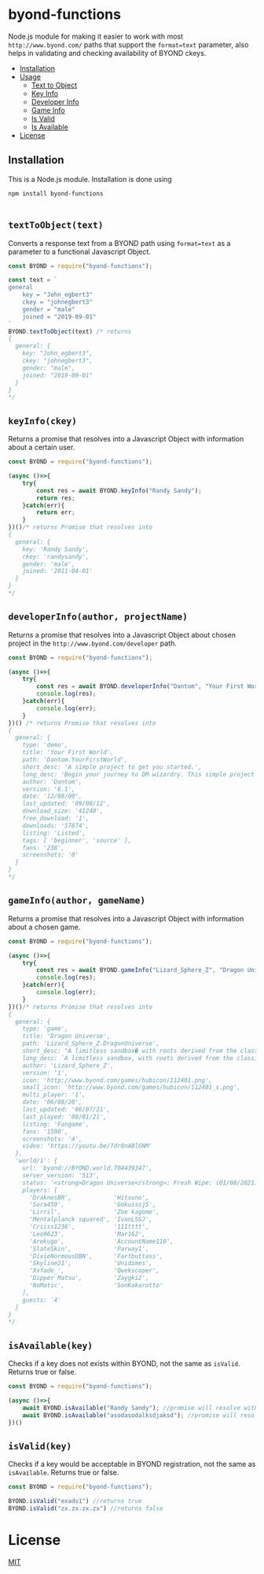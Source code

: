 # byond-functions

Node.js module for making it easier to work with most `http://www.byond.com/` paths that support the `format=text` parameter, also helps in validating and checking availability of BYOND ckeys.

* [Installation](#installation)
* [Usage](#usage)
  * [Text to Object](#texttoobjecttext)
  * [Key Info](#keyinfockey)
  * [Developer Info](#developerinfoauthor-projectname)
  * [Game Info](#gameinfoauthor-gamename)
  * [Is Valid](#isvalidkey)
  * [Is Available](#isavailablekey)
* [License](#license)

## Installation
This is a Node.js module. Installation is done using

`npm install byond-functions`
<br/>
<br/>
## `textToObject(text)`
Converts a response text from a BYOND path using `format=text` as a parameter to a functional Javascript Object.
```javascript
const BYOND = require("byond-functions");

const text = `
general
	key = "John_egbert3"
	ckey = "johnegbert3"
	gender = "male"
	joined = "2019-09-01"
`
BYOND.textToObject(text) /* returns 
{
  general: {
    key: "John_egbert3",
    ckey: "johnegbert3",
    gender: "male",
    joined: "2019-09-01"  
  }
}
*/
```                                           


## `keyInfo(ckey)`
Returns a promise that resolves into a Javascript Object with information about a certain user.
```javascript
const BYOND = require("byond-functions");

(async ()=>{
    try{
        const res = await BYOND.keyInfo("Randy Sandy");
        return res;
    }catch(err){
        return err;
    }
})()/* returns Promise that resolves into
{
  general: {
    key: 'Randy Sandy',
    ckey: 'randysandy',
    gender: 'male',
    joined: '2011-04-01'
  }
}
*/
```   


## `developerInfo(author, projectName)`
Returns a promise that resolves into a Javascript Object about chosen project in the `http://www.byond.com/developer` path.
```javascript
const BYOND = require("byond-functions");

(async ()=>{
    try{
        const res = await BYOND.developerInfo("Dantom", "Your First World");
        console.log(res);
    }catch(err){
        console.log(err);
    }
})() /* returns Promise that resolves into
{
  general: {
    type: 'demo',
    title: 'Your First World',
    path: 'Dantom.YourFirstWorld',
    short_desc: 'A simple project to get you started.',
    long_desc: 'Begin your journey to DM wizardry. This simple project guides you through the first steps of using the Dream Maker compiler to build a multi-player world.<br>\\n<br>\\nThanks to LordAndrew for maintaining the tutorial.',
    author: 'Dantom',
    version: '6.1',
    date: '12/08/00',
    last_updated: '09/08/12',
    download_size: '41240',
    free_download: '1',
    downloads: '57874',
    listing: 'Listed',
    tags: [ 'beginner', 'source' ],
    fans: '238',
    screenshots: '0'
  }
}
*/
```


## `gameInfo(author, gameName)`
Returns a promise that resolves into a Javascript Object with information about a chosen game.
```javascript
const BYOND = require("byond-functions");

(async ()=>{
    try{
        const res = await BYOND.gameInfo("Lizard_Sphere_Z", "Dragon Universe");
        console.log(res);
    }catch(err){
        console.log(err);
    }
})()/* returns Promise that resolves into
{
  general: {
    type: 'game',
    title: 'Dragon Universe',
    path: 'Lizard_Sphere_Z.DragonUniverse',
    short_desc: "A limitless sandbox� with roots derived from the classic hit series: 'Dragon Ball Z'� the game is a blend of high-paced combat and strategic maneuvering.",
    long_desc: `A limitless sandbox, with roots derived from the classic hit series: 'Dragon Ball Z', the game is a blend of high-paced combat and strategic maneuvering. Whether it be ascending to the throne as the first Super Saiyan, calling on the Dragon Balls, or even achieving peak Ultra Instinct, players can freely decide their fate.<br>\\n<br>\\nYou can choose from a dozen of races ranging from Saiyans, Bio-Androids, Humans� and even Demigods. Rise to the challenge, clash with other players in a battle of both skill and builds, inflate your power level through RPG Mechanics, and set the tone for others.<br>\\n<br>\\n<strong>EXCITING 2D ACTION</strong><br>\\nWith the foundation built from simple, easy-to-learn controls and 2D graphics, they build the way for free-flowing and fast-paced combat.<br>\\n<br>\\n<strong>OVER 100 TECHNIQUES</strong><br>\\nFrom iconic techniques like the Kamehameha� to the Hundred Crack Fist, players can rightfully achieve over a centennial number of skills. Melee combat, wrestling throws, Ki-oriented blasts & beams, etc.<br>\\n<br>\\n<strong>PLAY WITH & AGAINST OTHER PLAYERS</strong><br>\\nMay the best man win as you're pitted against players and vie for the; every man competing against another. However, that doesn't mean you can't team up with select others to achieve shared interests.<br>\\n<br>\\n<strong>TRAIN YOUR CHARACTER</strong><br>\\nIncrease your power levels through RPG-like mechanics provided in the game. Higher power levels indicating higher strength. However, that doesn't mean that skill and stat-builds don't play a factor. Experiment with new techniques, new ideas, and carve yourself as one of the best.<br>\\n<br>\\n<strong>EXPERIENCE DRAGON BALL Z</strong><br>\\nWhether Saiyan or Human, the game is inspired purely off of Dragon Ball Z, elements from the show demonstrated in-game.<br>\\n<br>\\nAnd of course, have fun!<br>\\n<br>\\nJoin the discord for more info: <a href=\\"https://discord.gg/pyzgxEY\\">https://discord.gg/pyzgxEY</a><br>\\n<br>\\nLooking for roleplay? Join the RP Discord:<br>\\n<a href=\\"https://discord.gg/dAhXWC4\\">https://discord.gg/dAhXWC4</a><br>\\n<br>\\nNew to the game? Join the official guide server:<br>\\n<a href=\\"https://discord.gg/FFs2P64JbG\\">https://discord.gg/FFs2P64JbG</a><br>\\n<br>\\n<img src=\\"https://cdn.discordapp.com/attachments/762182224971038720/762195754676256768/BEA0fP.png\\" width=\\"600\\" height=\\"500\\"><br>`,
    author: 'Lizard_Sphere_Z',
    version: '1',
    icon: 'http://www.byond.com/games/hubicon/112401.png',
    small_icon: 'http://www.byond.com/games/hubicon/112401_s.png',
    multi_player: '1',
    date: '06/08/20',
    last_updated: '06/07/21',
    last_played: '08/01/21',
    listing: 'Fangame',
    fans: '1590',
    screenshots: '4',
    video: 'https://youtu.be/7dr0nABlGNM'
  },
  'world/1': {
    url: 'byond://BYOND.world.704439347',
    server_version: '513',
    status: '<strong>Dragon Universe</strong>: Fresh Wipe: (01/08/2021)',
    players: [
      'DraknesBR',            'Hitsuno',
      'Sora459',              'Gokusssj5',
      'Lirril',               'Zoe kagome',
      'Mentalplanck squared', 'IvanLSSJ',
      'Criiss1236',           '111tttt',
      'Leo9623',              'Mar162',
      'Arekugo',              'AccountName110',
      'SlateSkin',            'Parway1',
      'DixieNormousDBN',      'Fartbuttass',
      'Skyline21',            'Unidimes',
      'Xxfade_',              'Qwekscoper',
      'Dipper Matsu',         'Zaygki2',
      'NoMatic',              'SonKakarotto'
    ],
    guests: '4'
  }
}
*/
```


## `isAvailable(key)`
Checks if a key does not exists within BYOND, not the same as `isValid`.
Returns true or false.
```javascript
const BYOND = require("byond-functions");

(async ()=>{
    await BYOND.isAvailable("Randy Sandy"); //promise will resolve with false, the key already exists
    await BYOND.isAvailable("asodasodalksdjaksd"); //promise will resolve with true, the key doesnt exist yet
})()
```


## `isValid(key)`
Checks if a key would be acceptable in BYOND registration, not the same as `isAvailable`.
Returns true or false.
```javascript
const BYOND = require("byond-functions");

BYOND.isValid("exadv1") //returns true
BYOND.isValid("zx.zx.zx.zx") //returns false 
```

# License
[MIT](https://opensource.org/licenses/MIT)
